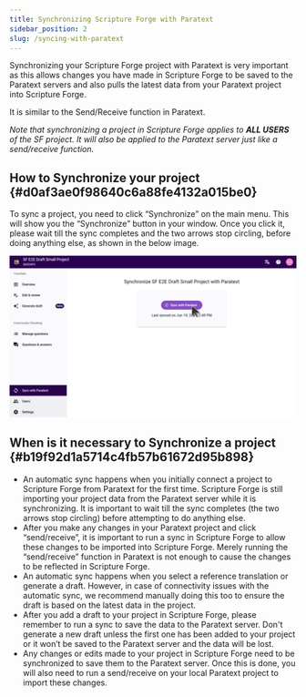 ```yaml
---
title: Synchronizing Scripture Forge with Paratext
sidebar_position: 2
slug: /syncing-with-paratext
---
```




Synchronizing your Scripture Forge project with Paratext is very important as this allows changes you have made in Scripture Forge to be saved to the Paratext servers and also pulls the latest data from your Paratext project into Scripture Forge.


It is similar to the Send/Receive function in Paratext.


_Note that synchronizing a project in Scripture Forge applies to_ _**ALL USERS**_ _of the SF project. It will also be applied to the Paratext server just like a send/receive function._


## **How to Synchronize your project** {#d0af3ae0f98640c6a88fe4132a015be0}


To sync a project, you need to click “Synchronize” on the main menu. This will show you the “Synchronize” button in your window. Once you click it, please wait till the sync completes and the two arrows stop circling, before doing anything else, as shown in the below image.


![](./sync.png)


## **When is it necessary to Synchronize a project** {#b19f92d1a5714c4fb57b61672d95b898}

- An automatic sync happens when you initially connect a project to Scripture Forge from Paratext for the first time. Scripture Forge is still importing your project data from the Paratext server while it is synchronizing. It is important to wait till the sync completes (the two arrows stop circling) before attempting to do anything else.
- After you make any changes in your Paratext project and click “send/receive”, it is important to run a sync in Scripture Forge to allow these changes to be imported into Scripture Forge. Merely running the “send/receive” function in Paratext is not enough to cause the changes to be reflected in Scripture Forge.
- An automatic sync happens when you select a reference translation or generate a draft. However, in case of connectivity issues with the automatic sync, we recommend manually doing this too to ensure the draft is based on the latest data in the project.
- After you add a draft to your project in Scripture Forge, please remember to run a sync to save the data to the Paratext server. Don't generate a new draft unless the first one has been added to your project or it won’t be saved to the Paratext server and the data will be lost.
- Any changes or edits made to your project in Scripture Forge need to be synchronized to save them to the Paratext server. Once this is done, you will also need to run a send/receive on your local Paratext project to import these changes.

